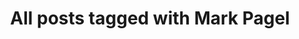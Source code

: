 ---
layout: tag
title: "All posts tagged with Mark Pagel"
permalink: /weblog/tags/mark-pagel/
taxonomy: Mark Pagel
---